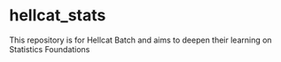 # hellcat_stats
This repository is for Hellcat Batch and aims to deepen their learning on Statistics Foundations
